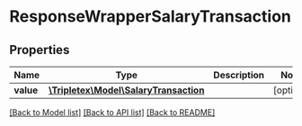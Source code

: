 # ResponseWrapperSalaryTransaction

## Properties
Name | Type | Description | Notes
------------ | ------------- | ------------- | -------------
**value** | [**\Tripletex\Model\SalaryTransaction**](SalaryTransaction.md) |  | [optional] 

[[Back to Model list]](../../README.md#documentation-for-models) [[Back to API list]](../../README.md#documentation-for-api-endpoints) [[Back to README]](../../README.md)

